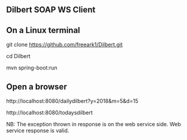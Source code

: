 Dilbert SOAP WS Client
----------------------

On a Linux terminal
--------------------
git clone https://github.com/freeark1/Dilbert.git

cd Dilbert

mvn spring-boot:run

Open a browser
--------------

http://localhost:8080/dailydilbert?y=2018&m=5&d=15

http://localhost:8080/todaysdilbert

NB: The exception thrown in response is on the web service side. Web service response is valid.

